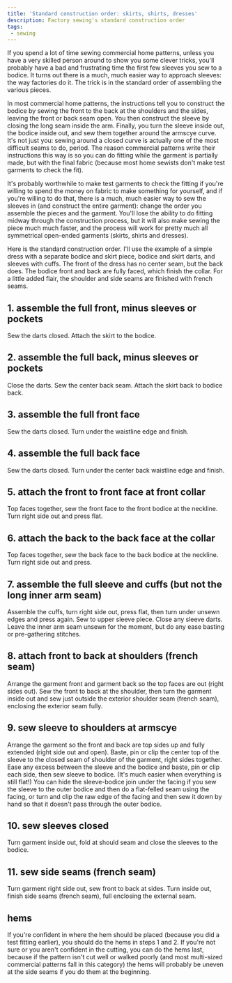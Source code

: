 ```yaml
---
title: 'Standard construction order: skirts, shirts, dresses'
description: Factory sewing's standard construction order
tags:
 - sewing 
---
```


If you spend a lot of time sewing commercial home patterns, unless you have a very skilled person around to show you some clever tricks, you'll probably have a bad and frustrating time the first few sleeves you sew to a bodice. It turns out there is a much, much easier way to approach sleeves: the way factories do it. The trick is in the standard order of assembling the various pieces.

In most commercial home patterns, the instructions tell you to construct the bodice by sewing the front to the back at the shoulders and the sides, leaving the front or back seam open. You then construct the sleeve by closing the long seam inside the arm. Finally, you turn the sleeve inside out, the bodice inside out, and sew them together around the armscye curve. It's not just you: sewing around a closed curve is actually one of the most difficult seams to do, period. The reason commercial patterns write their instructions this way is so you can do fitting while the garment is partially made, but with the final fabric (because most home sewists don't make test garments to check the fit).

It's probably worthwhile to make test garments to check the fitting if you're willing to spend the money on fabric to make something for yourself, and if you're willing to do that, there is a much, much easier way to sew the sleeves in (and construct the entire garment): change the order you assemble the pieces and the garment. You'll lose the ability to do fitting midway through the construction process, but it will also make sewing the piece much much faster, and the process will work for pretty much all symmetrical open-ended garments (skirts, shirts and dresses).

Here is the standard construction order. I'll use the example of a simple dress with a separate bodice and skirt piece, bodice and skirt darts, and sleeves with cuffs. The front of the dress has no center seam, but the back does. The bodice front and back are fully faced, which finish the collar. For a little added flair, the shoulder and side seams are finished with french seams.

## 1. assemble the full front, minus sleeves or pockets

Sew the darts closed. Attach the skirt to the bodice.  

## 2. assemble the full back, minus sleeves or pockets

Close the darts. Sew the center back seam. Attach the skirt back to bodice back.

## 3. assemble the full front face

Sew the darts closed. Turn under the waistline edge and finish.

## 4. assemble the full back face

Sew the darts closed. Turn under the center back waistline edge and finish.

## 5. attach the front to front face at front collar

Top faces together, sew the front face to the front bodice at the neckline. Turn right side out and press flat.

## 6. attach the back to the back face at the collar

Top faces together, sew the back face to the back bodice at the neckline. Turn right side out and press.

## 7. assemble the full sleeve and cuffs (but not the long inner arm seam)

Assemble the cuffs, turn right side out, press flat, then turn under unsewn edges and press again. Sew to upper sleeve piece. Close any sleeve darts. Leave the inner arm seam unsewn for the moment, but do any ease basting or pre-gathering stitches.

## 8. attach front to back at shoulders (french seam)

Arrange the garment front and garment back so the top faces are out (right sides out). Sew the front to back at the shoulder, then turn the garment inside out and sew just outside the exterior shoulder seam (french seam), enclosing the exterior seam fully.

## 9. sew sleeve to shoulders at armscye

Arrange the garment so the front and back are top sides up and fully extended (right side out and open). Baste, pin or clip the center top of the sleeve to the closed seam of shoulder of the garment, right sides together. Ease any excess between the sleeve and the bodice and baste, pin or clip each side, then sew sleeve to bodice. (It's much easier when everything is still flat!) You can hide the sleeve-bodice join under the facing if you sew the sleeve to the outer bodice and then do a flat-felled seam using the facing, or turn and clip the raw edge of the facing and then sew it down by hand so that it doesn't pass through the outer bodice.

## 10. sew sleeves closed

Turn garment inside out, fold at should seam and close the sleeves to the bodice.

## 11. sew side seams (french seam)

Turn garment right side out, sew front to back at sides. Turn inside out, finish side seams (french seam), full enclosing the external seam.

## hems

If you're confident in where the hem should be placed (because you did a test fitting earlier), you should do the hems in steps 1 and 2. If you're not sure or you aren't confident in the cutting, you can do the hems last, because if the pattern isn't cut well or walked poorly (and most multi-sized commercial patterns fall in this category) the hems will probably be uneven at the side seams if you do them at the beginning.
